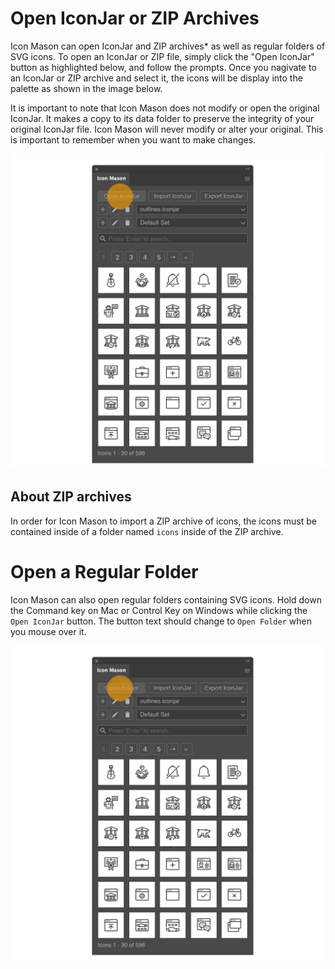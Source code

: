 # Open IconJar or ZIP Archives

Icon Mason can open IconJar and ZIP archives* as well as regular folders of SVG icons. To open an IconJar or ZIP file, simply click the "Open IconJar" button as highlighted below, and follow the prompts. Once you nagivate to an IconJar or ZIP archive and select it, the icons will be display into the palette as shown in the image below.

It is important to note that Icon Mason does not modify or open the original IconJar. It makes a copy to its data folder to preserve the integrity of your original IconJar file. Icon Mason will never modify or alter your original. This is important to remember when you want to make changes.

![Open IconJar](./images/open-iconjar.png#half-size)

## About ZIP archives

In order for Icon Mason to import a ZIP archive of icons, the icons must be contained inside of a folder named `icons` inside of the ZIP archive.

# Open a Regular Folder

Icon Mason can also open regular folders containing SVG icons. Hold down the Command key on Mac or Control Key on Windows while clicking the `Open IconJar` button. The button text should change to `Open Folder` when you mouse over it.

![Open Folder](./images/open-folder.png#half-size)
